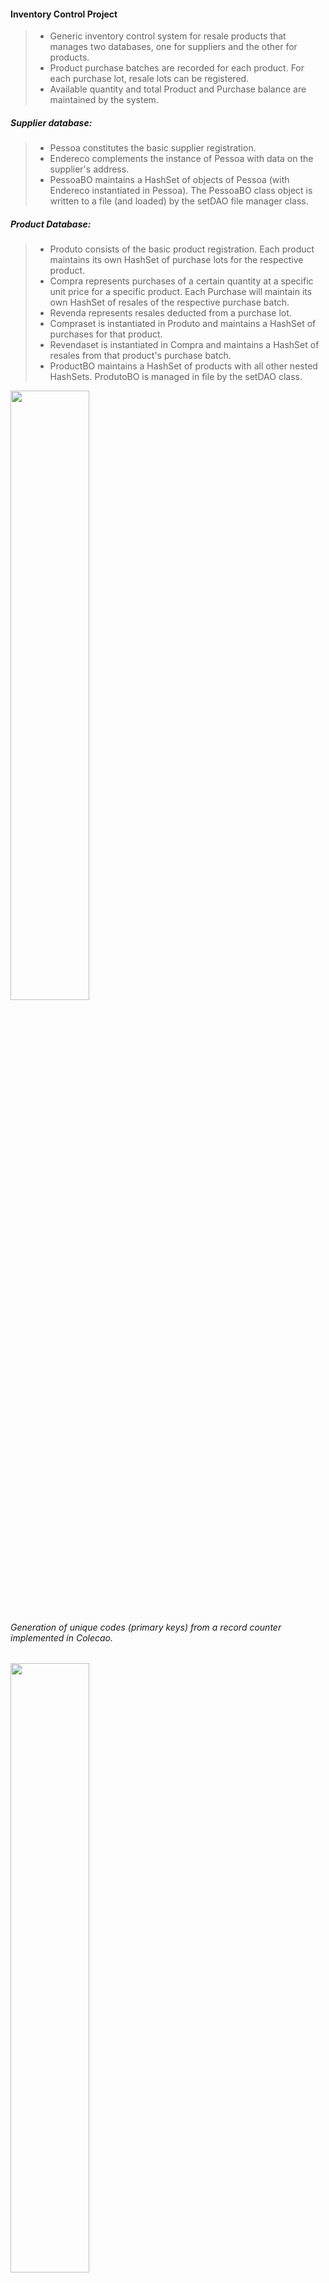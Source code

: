 #### Inventory Control Project

> - Generic inventory control system for resale products that manages two databases, one for suppliers and the other for products.
> - Product purchase batches are recorded for each product. For each purchase lot, resale lots can be registered.
> - Available quantity and total Product and Purchase balance are maintained by the system.

##### Supplier database:

> - Pessoa constitutes the basic supplier registration.
> - Endereco complements the instance of Pessoa with data on the supplier's address.
> - PessoaBO maintains a HashSet of objects of Pessoa (with Endereco instantiated in Pessoa). The PessoaBO class object is written to a file (and loaded) by the setDAO file manager class.

##### Product Database:

> - Produto consists of the basic product registration. Each product maintains its own HashSet of purchase lots for the respective product.
> - Compra represents purchases of a certain quantity at a specific unit price for a specific product. Each Purchase will maintain its own HashSet of resales of the respective purchase batch.
> - Revenda represents resales deducted from a purchase lot.
> - Compraset is instantiated in Produto and maintains a HashSet of purchases for that product.
> - Revendaset is instantiated in Compra and maintains a HashSet of resales from that product's purchase batch.
> - ProductBO maintains a HashSet of products with all other nested HashSets. ProdutoBO is managed in file by the setDAO class.

<img src="https://github.com/GabrielFCosta/controle-de-estoque/assets/1496860/92cac5f9-a8bd-4875-bbb0-ba2637cd07a2" width="50%" height="50%"/>

###### Generation of unique codes (primary keys) from a record counter implemented in Colecao.

<img src="https://github.com/GabrielFCosta/controle-de-estoque/assets/1496860/3e93fb64-de8d-4d2b-a253-fa37627c6077" width="50%" height="50%"/>

###### Dependencies between packages following the MVC standard.

<img src="https://github.com/GabrielFCosta/controle-de-estoque/assets/1496860/b5f67715-56ce-4165-8ee1-fc3e0b2df4c1" width="50%" height="50%"/>

##### File Management:

> - Managed by the setDAO class for both PessoaBO and ProdutosBO using object streams.
> - Two binary files generated: pessoa.bin for suppliers, produtos.bin for products, purchases and resales.
> - In order to do this, all classes that contain data to be written to a file need to implement the Serializable interface and have a serial VersionUID.
> - Writing data to file uses native Java classes FileOutputStream and ObjectOutputStream.
> - Loading files into memory (in HashSets) uses native Java classes FileInputStream and ObjectInputStream.


View the javadoc [here](https://gabrielfcosta.github.io/controle-de-estoque/) (in Portuguese).

